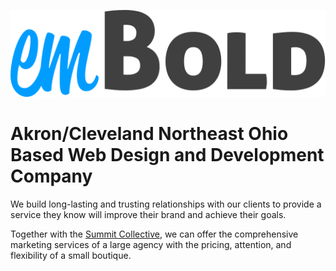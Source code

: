 ![emBold](assets/embold.svg)

# Akron/Cleveland Northeast Ohio Based Web Design and Development Company

We build long-lasting and trusting relationships with our clients to provide a service they know will improve their brand and achieve their goals.

Together with the [Summit Collective](http://summitcollective.org/), we can offer the comprehensive marketing services of a large agency with the pricing, attention, and flexibility of a small boutique.